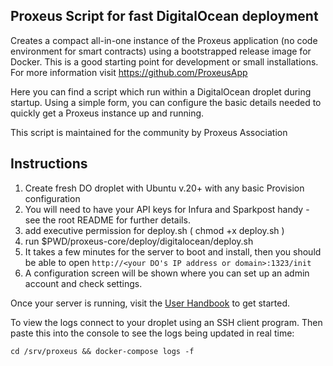 Proxeus Script for fast DigitalOcean deployment
---

Creates a compact all-in-one instance of the Proxeus application (no code environment for smart contracts) using a bootstrapped release image for Docker. This is a good starting point for development or small installations. For more information visit https://github.com/ProxeusApp

Here you can find a script which run within a DigitalOcean droplet during startup. Using a simple form, you can configure the basic details needed to quickly get a Proxeus instance up and running.

This script is maintained for the community by Proxeus Association

## Instructions

1. Create fresh DO droplet with Ubuntu v.20+ with any basic Provision configuration
2. You will need to have your API keys for Infura and Sparkpost handy - see the root README for further details.
3. add executive permission for deploy.sh ( chmod +x deploy.sh )
4. run $PWD/proxeus-core/deploy/digitalocean/deploy.sh
5. It takes a few minutes for the server to boot and install, then you should be able to open `http://<your DO's IP address or domain>:1323/init`
6. A configuration screen will be shown where you can set up an admin account and check settings.

Once your server is running, visit the [User Handbook](https://doc.proxeus.org/#/handbook) to get started.

To view the logs connect to your droplet using an SSH client program. Then paste this into the console to see the logs being updated in real time:

`cd /srv/proxeus && docker-compose logs -f`
